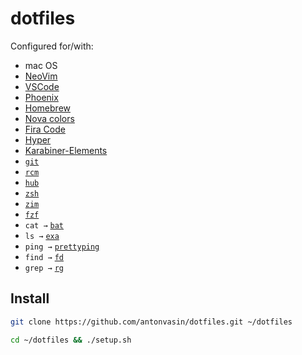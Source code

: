 # dotfiles

Configured for/with:

- mac OS
- [NeoVim](https://neovim.io/)
- [VSCode](https://code.visualstudio.com/)
- [Phoenix](https://github.com/kasper/phoenix)
- [Homebrew](https://brew.sh)
- [Nova colors](https://trevordmiller.com/projects/nova)
- [Fira Code](https://github.com/tonsky/FiraCode)
- [Hyper](https://hyper.is/)
- [Karabiner-Elements](https://github.com/tekezo/Karabiner-Elements)
- [`git`](https://git-scm.com/)
- [`rcm`](https://github.com/thoughtbot/rcm)
- [`hub`](https://github.com/github/hub)
- [`zsh`](http://zsh.sourceforge.net/)
- [`zim`](https://github.com/zimfw/zimfw)
- [`fzf`](https://github.com/junegunn/fzf)
- `cat →` [`bat`](https://github.com/sharkdp/bat)
- `ls →` [`exa`](https://github.com/ogham/exa)
- `ping →` [`prettyping`](https://github.com/denilsonsa/prettyping)
- `find →` [`fd`](https://github.com/sharkdp/fd)
- `grep →` [`rg`](https://github.com/BurntSushi/ripgrep)

## Install

```bash
git clone https://github.com/antonvasin/dotfiles.git ~/dotfiles

cd ~/dotfiles && ./setup.sh
```

